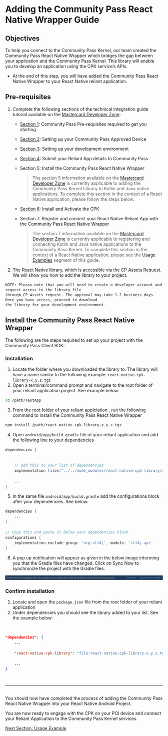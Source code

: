 # Adding the Community Pass React Native Wrapper Guide

## Objectives

To help you connect to the Community Pass Kernel, our team created the Community Pass React Native Wrapper which bridges the gap between your application and the Community Pass Kernel. This library will enable you to develop an application using the CPK service’s APIs.

- At the end of this step, you will have added the Community Pass React Native Wrapper to your React Native reliant application.

## Pre-requisites

1.  Complete the following sections of the technical integration guide tutorial available on the [Mastercard Developer Zone](https://developer.mastercard.com/cp-kernel-integration-api/tutorial/getting-started-guide/):

    - [Section 1](https://developer.mastercard.com/cp-kernel-integration-api/tutorial/getting-started-guide/step1): Community Pass Pre-requisites required to get you starting
    - [Section 2](https://developer.mastercard.com/cp-kernel-integration-api/tutorial/getting-started-guide/step2): Setting up your Community Pass Approved Device
    - [Section 3](https://developer.mastercard.com/cp-kernel-integration-api/tutorial/getting-started-guide/step3): Setting up your development environment
    - [Section 4](https://developer.mastercard.com/cp-kernel-integration-api/tutorial/getting-started-guide/step4): Submit your Reliant App details to Community Pass
    - Section 5: Install the Community Pass React Native Wrapper

      > The section 5 information available on the [Mastercard Developer Zone](https://developer.mastercard.com/cp-kernel-integration-api/tutorial/getting-started-guide/step5/) is currently applicable to adding the Community Pass Kernel Library to Kotlin and Java native applications. To complete this section in the context of a React Native application, please follow the steps below.

    - [Section 6](https://developer.mastercard.com/cp-kernel-integration-api/tutorial/getting-started-guide/step6): Install and Activate the CPK
    - Section 7: Register and connect your React Native Reliant App with the Community Pass React Native Wrapper

      > The section 7 information available on the [Mastercard Developer Zone](https://developer.mastercard.com/cp-kernel-integration-api/tutorial/getting-started-guide/step7/) is currently applicable to registering and connecting Kotlin and Java native applications to the Community Pass Kernel. To complete this section in the context of a React Native application, please see the [Usage Examples](usage-examples.md) segment of this guide.

2.  The React Native library, which is accessible via the [CP Assets](https://developer.mastercard.com/cp-kernel-integration-api/documentation/cp-assets/cp-assets-request/) Request. We will show you how to add the library to your project.

```
NOTE: Please note that you will need to create a developer account and request access to the library file
through CP Assets request. The approval may take 1-2 business days. Once you have access, proceed to download
the library for your development environment.
```

## Install the Community Pass React Native Wrapper

The following are the steps required to set up your project with the Community Pass Client SDK:

### Installation

1. Locate the folder where you downloaded the library to. The library will have a name similar to the following example: `react-native-cpk-library-x.y.z.tgz`
2. Open a terminal/command prompt and navigate to the root folder of your reliant application project. See example below:

```sh
cd /path/TestApp
```

3. From the root folder of your reliant applciation , run the following command to install the Community Pass React Native Wrapper

```sh
npm install /path/react-native-cpk-library-x.y.z.tgz
```

4. Open `android/app/build.gradle` file of your reliant application and add the following line to your dependencies

```gradle
dependencies {
    ...

    // add this to your list of dependencies
    implementation files("../../node_modules/react-native-cpk-library/android/libs/community-pass-library-v2.4.0.aar");

    ...
}
```

5. In the same file `android/app/build.gradle` add the configurations block after your dependencies. See below:

```gradle
dependencies {
    ...
}

// Copy this and paste it below your dependencies block
configurations {
    implementation.exclude group: 'org.slf4j', module: 'slf4j-api'
}
```

6.  A pop up notification will appear as given in the below image informing you that the Gradle files have changed. Click on Sync Now to synchronize the project with the Gradle files.

![](/docs/assets/android-studio-popup.png)

### Confirm installation

1. Locate and open the `package.json` file from the root folder of your reliant application
2. Under dependencies you should see the library added to your list. See the example below:

<br/>

```json
"dependencies": {
    ...

    "react-native-cpk-library": "file:react-native-cpk-library-x.y.z.tgz",

    ...
}
```

<br/>

---

<br/>
You should now have completed the process of adding the Community Pass React Native Wrapper into your React Native Android Project.

You are now ready to engage with the CPK on your POI device and connect your Reliant Application to the Community Pass Kernel services.

[Next Section: Usage Example](usage-examples.md)
